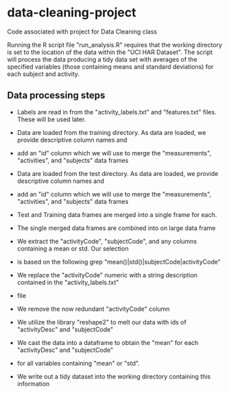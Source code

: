 data-cleaning-project
=====================

Code associated with project for Data Cleaning class

Running the R script file "run_analysis.R" requires that the working directory is set to the location of
the data within the "UCI HAR Dataset".  The script will process the data producing a tidy data set with 
averages of the specified variables (those containing means and standard deviations) for each subject and 
activity.

## Data processing steps

+ Labels are read in from the "activity_labels.txt" and "features.txt" files.  These will be used later.

+ Data are loaded from the training directory.  As data are loaded, we provide descriptive column names and 
+ add an "id" column which we will use to merge the "measurements", "activities", and "subjects" data frames

+ Data are loaded from the test directory.  As data are loaded, we provide descriptive column names and 
+ add an "id" column which we will use to merge the "measurements", "activities", and "subjects" data frames

+ Test and Training data frames are merged into a single frame for each.

+ The single merged data frames are combined into on large data frame

+ We extract the "activityCode", "subjectCode", and any columns containing a mean or std.  Our selection 
+ is based on the following grep "mean()|std()|subjectCode|activityCode"

+ We replace the "activityCode" numeric with a string description contained in the "activity_labels.txt"
+ file

+ We remove the now redundant "activityCode" column

+ We utilize the library "reshape2" to melt our data with ids of "activityDesc" and "subjectCode"

+ We cast the data into a dataframe to obtain the "mean" for each "activityDesc" and "subjectCode"
+ for all variables containing "mean" or "std".

+ We write out a tidy dataset into the working directory containing this information
